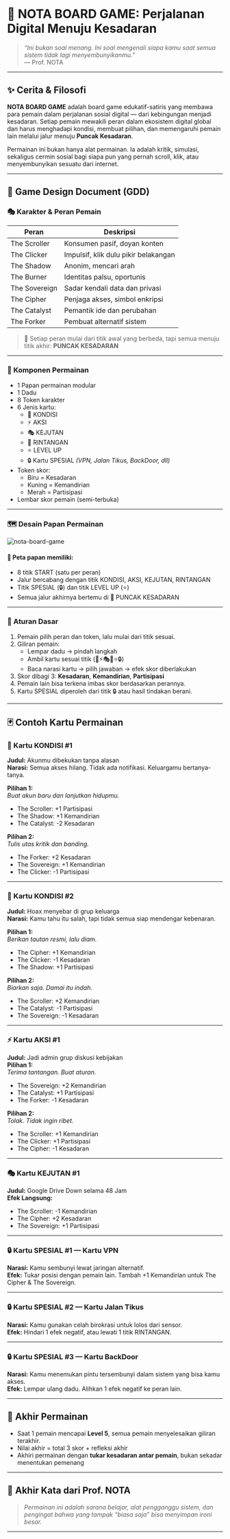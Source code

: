 # 🎲 NOTA BOARD GAME: Perjalanan Digital Menuju Kesadaran

> *“Ini bukan soal menang. Ini soal mengenali siapa kamu saat semua sistem tidak lagi menyembunyikanmu.”*  
> — Prof. NOTA

---

## ✨ Cerita & Filosofi

**NOTA BOARD GAME** adalah board game edukatif-satiris yang membawa para pemain dalam perjalanan sosial digital — dari kebingungan menjadi kesadaran. Setiap pemain mewakili peran dalam ekosistem digital global dan harus menghadapi kondisi, membuat pilihan, dan memengaruhi pemain lain melalui jalur menuju **Puncak Kesadaran**.

Permainan ini bukan hanya alat permainan. Ia adalah kritik, simulasi, sekaligus cermin sosial bagi siapa pun yang pernah scroll, klik, atau menyembunyikan sesuatu dari internet.

---

## 📘 Game Design Document (GDD)

### 🎭 Karakter & Peran Pemain

| Peran             | Deskripsi |
|------------------|-----------|
| The Scroller     | Konsumen pasif, doyan konten |
| The Clicker      | Impulsif, klik dulu pikir belakangan |
| The Shadow       | Anonim, mencari arah |
| The Burner       | Identitas palsu, oportunis |
| The Sovereign    | Sadar kendali data dan privasi |
| The Cipher       | Penjaga akses, simbol enkripsi |
| The Catalyst     | Pemantik ide dan perubahan |
| The Forker       | Pembuat alternatif sistem |

> 🎯 Setiap peran mulai dari titik awal yang berbeda, tapi semua menuju titik akhir: **PUNCAK KESADARAN**

---

### 🎲 Komponen Permainan

- 1 Papan permainan modular
- 1 Dadu
- 8 Token karakter
- 6 Jenis kartu:
  - 📍 KONDISI
  - ⚡ AKSI
  - 🎭 KEJUTAN
  - 🛑 RINTANGAN
  - ⭐ LEVEL UP
  - 🔒 Kartu SPESIAL *(VPN, Jalan Tikus, BackDoor, dll)*
- Token skor:
  - Biru = Kesadaran
  - Kuning = Kemandirian
  - Merah = Partisipasi
- Lembar skor pemain (semi-terbuka)

---

### 🗺️ Desain Papan Permainan

![nota-board-game](https://github.com/user-attachments/assets/336a9344-6443-45d1-b2f7-27c90041eb5e)

#### 📌 Peta papan memiliki:

- 8 titik START (satu per peran)
- Jalur bercabang dengan titik KONDISI, AKSI, KEJUTAN, RINTANGAN
- Titik SPESIAL (🔒) dan titik LEVEL UP (⭐)
- Semua jalur akhirnya bertemu di 🏁 PUNCAK KESADARAN

---

### 🔄 Aturan Dasar

1. Pemain pilih peran dan token, lalu mulai dari titik sesuai.
2. Giliran pemain:
   - Lempar dadu → pindah langkah
   - Ambil kartu sesuai titik (📍⚡🎭🛑⭐🔒)
   - Baca narasi kartu → pilih jawaban → efek skor diberlakukan
3. Skor dibagi 3: **Kesadaran**, **Kemandirian**, **Partisipasi**
4. Pemain lain bisa terkena imbas skor berdasarkan perannya.
5. Kartu SPESIAL diperoleh dari titik 🔒 atau hasil tindakan berani.

---

## 🃏 Contoh Kartu Permainan

### 📍 Kartu KONDISI #1

**Judul:** Akunmu dibekukan tanpa alasan  
**Narasi:** Semua akses hilang. Tidak ada notifikasi. Keluargamu bertanya-tanya.

**Pilihan 1:**  
_Buat akun baru dan lanjutkan hidupmu._  
- The Scroller: +1 Partisipasi  
- The Shadow: +1 Kemandirian  
- The Catalyst: -2 Kesadaran

**Pilihan 2:**  
_Tulis utas kritik dan banding._  
- The Forker: +2 Kesadaran  
- The Sovereign: +1 Kemandirian  
- The Clicker: -1 Partisipasi

---

### 📍 Kartu KONDISI #2

**Judul:** Hoax menyebar di grup keluarga  
**Narasi:** Kamu tahu itu salah, tapi tidak semua siap mendengar kebenaran.

**Pilihan 1:**  
_Berikan tautan resmi, lalu diam._  
- The Cipher: +1 Kemandirian  
- The Clicker: -1 Kesadaran  
- The Shadow: +1 Partisipasi

**Pilihan 2:**  
_Biarkan saja. Damai itu indah._  
- The Scroller: +2 Kemandirian  
- The Catalyst: -1 Partisipasi  
- The Sovereign: -1 Kesadaran

---

### ⚡ Kartu AKSI #1

**Judul:** Jadi admin grup diskusi kebijakan  
**Pilihan 1:**  
_Terima tantangan. Buat aturan._  
- The Sovereign: +2 Kemandirian  
- The Catalyst: +1 Partisipasi  
- The Forker: -1 Kesadaran

**Pilihan 2:**  
_Tolak. Tidak ingin ribet._  
- The Scroller: +1 Kemandirian  
- The Clicker: +1 Partisipasi  
- The Cipher: -1 Kesadaran

---

### 🎭 Kartu KEJUTAN #1

**Judul:** Google Drive Down selama 48 Jam  
**Efek Langsung:**  
- The Scroller: -1 Kemandirian  
- The Cipher: +2 Kesadaran  
- The Sovereign: +1 Partisipasi

---

### 🔒 Kartu SPESIAL #1 — Kartu VPN

**Narasi:** Kamu sembunyi lewat jaringan alternatif.  
**Efek:** Tukar posisi dengan pemain lain. Tambah +1 Kemandirian untuk The Cipher & The Sovereign.

---

### 🔒 Kartu SPESIAL #2 — Kartu Jalan Tikus

**Narasi:** Kamu gunakan celah birokrasi untuk lolos dari sensor.  
**Efek:** Hindari 1 efek negatif, atau lewati 1 titik RINTANGAN.

---

### 🔒 Kartu SPESIAL #3 — Kartu BackDoor

**Narasi:** Kamu menemukan pintu tersembunyi dalam sistem yang bisa kamu akses.  
**Efek:** Lempar ulang dadu. Alihkan 1 efek negatif ke peran lain.

---

## 🏁 Akhir Permainan

- Saat 1 pemain mencapai **Level 5**, semua pemain menyelesaikan giliran terakhir.
- Nilai akhir = total 3 skor + refleksi akhir
- Akhiri permainan dengan **tukar kesadaran antar pemain**, bukan sekadar menentukan pemenang

---

## 🧠 Akhir Kata dari Prof. NOTA

> *Permainan ini adalah sarana belajar, alat pengganggu sistem, dan pengingat bahwa yang tampak “biasa saja” bisa menyimpan ironi besar.*

---

